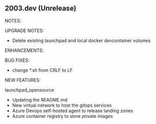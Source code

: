 ## 2003.dev (Unrelease)

NOTES:

UPGRADE NOTES:
* Delete existing launchpad and local docker devcontainer volumes

ENHANCEMENTS:

BUG FIXES:
* change *.sh from CRLF to LF

NEW FEATURES:

launchpad_opensource
* Updating the README.md
* New virtual network to host the gitops services
* Azure Devops self-hosted agent to release landing zones
* Azure container registry to store private images
